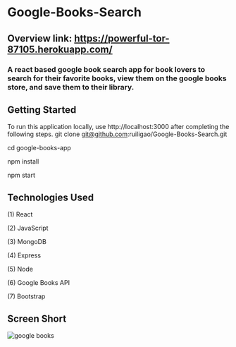 # Google-Books-Search               
## Overview                           link: https://powerful-tor-87105.herokuapp.com/ 
### A react based google book search app for book lovers to search for their favorite books, view them on the google books store, and save them to their library.
## Getting Started
To run this application locally, use http://localhost:3000 after completing the following steps.
  git clone git@github.com:ruiligao/Google-Books-Search.git
  
  cd google-books-app
  
  npm install
  
  npm start
  
## Technologies Used
  (1) React
  
  (2) JavaScript
  
  (3) MongoDB
  
  (4) Express
  
  (5) Node
  
  (6) Google Books API
 
  (7) Bootstrap
  
## Screen Short 

![google books](https://user-images.githubusercontent.com/47795010/59483710-72a61f80-8e23-11e9-9e9a-cbd2b9ed8d20.png)

